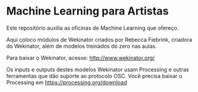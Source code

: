 # Machine Learning para Artistas

Este repositório auxilia as oficinas de Machine Learning que ofereço.

Aqui coloco módulos de Wekinator criados por Rebecca Fiebrink, criadora do Wekinator, além de modelos treinados do zero nas aulas.

Para baixar o Wekinator, acesse: http://www.wekinator.org/

Os inputs e outputs destes modelos Wekinator usam Processing e outras ferramentas que dão suporte ao protocolo OSC. Você precisa baixar o Processing em https://processing.org/download

